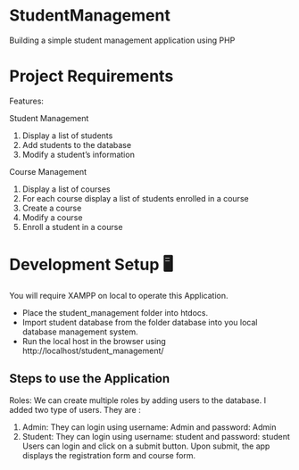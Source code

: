 # StudentManagement

Building a simple student management application using PHP 

# Project Requirements
Features:

Student Management
1. Display a list of students
2. Add students to the database
3. Modify a student’s information

Course Management
1. Display a list of courses
2. For each course display a list of students enrolled in a course
3. Create a course
4. Modify a course
5. Enroll a student in a course

# Development Setup 🖥

You will require XAMPP on local to operate this Application.
- Place the student_management folder into htdocs.
- Import student database from the folder database into you local database management system.
- Run the local host in the browser using http://localhost/student_management/

## Steps to use the Application

Roles: We can create multiple roles by adding users to the database.
I added two type of users. They are : 
1. Admin: They can login using username: Admin and password: Admin 
2. Student: They can login using username: student and password: student
Users can login and  click on a submit button. Upon submit, the app displays the registration form and course form.

